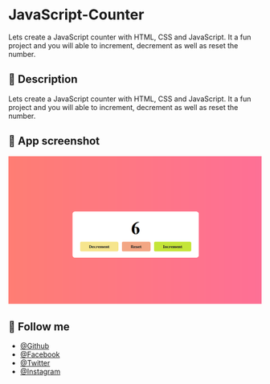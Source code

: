 # JavaScript-Counter
Lets create a JavaScript counter with HTML, CSS and JavaScript. It a fun project and you will able to increment, decrement as well as reset the number.


## 📝 Description
Lets create a JavaScript counter with HTML, CSS and JavaScript. It a fun project and you will able to increment, decrement as well as reset the number.



## 🥰 App screenshot
![Logo](https://github.com/shovoalways/JavaScript-Counter/blob/main/conter/img/bg.png?raw=true)


## 🥰 Follow me
- [@Github](https://github.com/shovoalways/) 
- [@Facebook](https://facebook.com/shovoalways/) 
- [@Twitter](https://twitter.com/shovoalways/) 
- [@Instagram](https://instagram.com/shovoalways/) 
